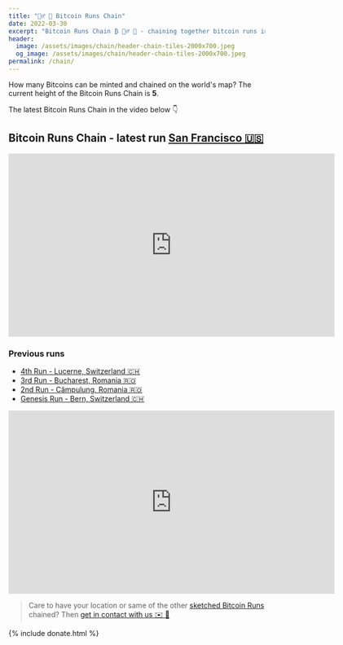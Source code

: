 ```yaml
---
title: "🏃‍♂️ 🔗 Bitcoin Runs Chain"
date: 2022-03-30
excerpt: "Bitcoin Runs Chain ₿ 🏃‍♂️ 🔗 - chaining together bitcoin runs in a timely fashion"
header:
  image: /assets/images/chain/header-chain-tiles-2000x700.jpeg
  og_image: /assets/images/chain/header-chain-tiles-2000x700.jpeg
permalink: /chain/
---
```


How many Bitcoins can be minted and chained on the world's map?
The current height of the Bitcoin Runs Chain is **5**.

The latest Bitcoin Runs Chain in the video below 👇

## Bitcoin Runs Chain - latest run [San Francisco 🇺🇸](/san-francisco)

<iframe width="640" height="360" src="https://www.youtube-nocookie.com/embed/nvPMvNeLan0?controls=0&amp;showinfo=0" frameborder="0" allowfullscreen></iframe>


### Previous runs

- [4th Run - Lucerne, Switzerland 🇨🇭](/lucerne)
- [3rd Run - Bucharest, Romania 🇷🇴](/bucharest)
- [2nd Run - Câmpulung, Romania 🇷🇴](/campulung)
- [Genesis Run - Bern, Switzerland 🇨🇭](/bern)

<iframe width="640" height="360" src="https://www.youtube-nocookie.com/embed/oOTNFbPKVjM?controls=0&amp;showinfo=0" frameborder="0" allowfullscreen></iframe>


> Care to have your location or same of the other [sketched Bitcoin Runs](/proposals) chained? 
> Then [get in contact with us ✉️ 🙏](mailto:bitcoinruns@protonmail.com)


{% include donate.html %} 